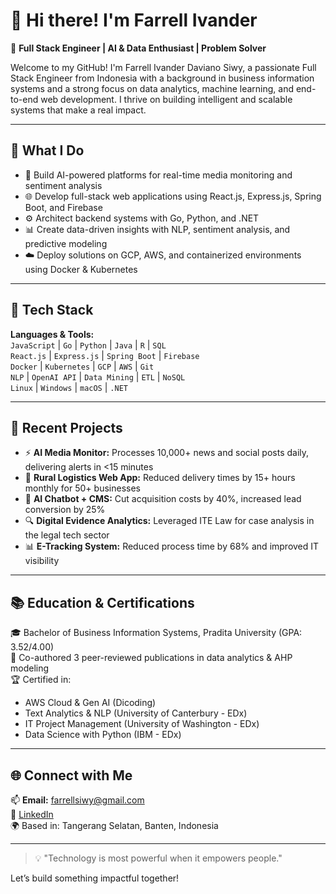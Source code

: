 # 👋 Hi there! I'm Farrell Ivander

🎯 **Full Stack Engineer | AI & Data Enthusiast | Problem Solver**

Welcome to my GitHub! I'm Farrell Ivander Daviano Siwy, a passionate Full Stack Engineer from Indonesia with a background in business information systems and a strong focus on data analytics, machine learning, and end-to-end web development. I thrive on building intelligent and scalable systems that make a real impact.

---

## 🚀 What I Do

- 🧠 Build AI-powered platforms for real-time media monitoring and sentiment analysis  
- 🌐 Develop full-stack web applications using React.js, Express.js, Spring Boot, and Firebase  
- ⚙️ Architect backend systems with Go, Python, and .NET  
- 📊 Create data-driven insights with NLP, sentiment analysis, and predictive modeling  
- ☁️ Deploy solutions on GCP, AWS, and containerized environments using Docker & Kubernetes  

---

## 🔨 Tech Stack

**Languages & Tools:**  
`JavaScript` | `Go` | `Python` | `Java` | `R` | `SQL`  
`React.js` | `Express.js` | `Spring Boot` | `Firebase`  
`Docker` | `Kubernetes` | `GCP` | `AWS` | `Git`  
`NLP` | `OpenAI API` | `Data Mining` | `ETL` | `NoSQL`  
`Linux` | `Windows` | `macOS` | `.NET`

---

## 🧠 Recent Projects

- ⚡ **AI Media Monitor:** Processes 10,000+ news and social posts daily, delivering alerts in <15 minutes  
- 🚚 **Rural Logistics Web App:** Reduced delivery times by 15+ hours monthly for 50+ businesses  
- 💬 **AI Chatbot + CMS:** Cut acquisition costs by 40%, increased lead conversion by 25%  
- 🔍 **Digital Evidence Analytics:** Leveraged ITE Law for case analysis in the legal tech sector  
- 📊 **E-Tracking System:** Reduced process time by 68% and improved IT visibility

---

## 📚 Education & Certifications

🎓 Bachelor of Business Information Systems, Pradita University (GPA: 3.52/4.00)  
📄 Co-authored 3 peer-reviewed publications in data analytics & AHP modeling  
🏆 Certified in:  
- AWS Cloud & Gen AI (Dicoding)  
- Text Analytics & NLP (University of Canterbury - EDx)  
- IT Project Management (University of Washington - EDx)  
- Data Science with Python (IBM - EDx)

---

## 🌐 Connect with Me

📫 **Email:** farrellsiwy@gmail.com  
🔗 [LinkedIn](https://www.linkedin.com/in/farrellivander)  
🌍 Based in: Tangerang Selatan, Banten, Indonesia

---

> 💡 "Technology is most powerful when it empowers people."

Let’s build something impactful together!
